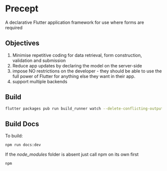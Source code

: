 # Precept

A declarative Flutter application framework for use where forms are required

## Objectives

1. Minimise repetitive coding for data retrieval, form construction, validation and submission
1. Reduce app updates by declaring the model on the server-side
1. impose NO restrictions on the developer - they should be able to use the full power of Flutter for anything else they want in their app.
1. support multiple backends








## Build

``` bash
flutter packages pub run build_runner watch --delete-conflicting-outputs

```

## Build Docs

To build:

```bash
npm run docs:dev
```

If the *node_modules* folder is absent just call npm on its own first

```bash
npm
```